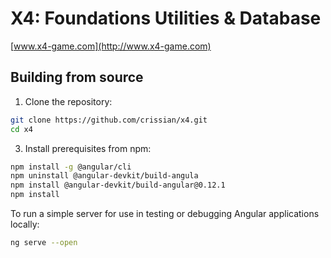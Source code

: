 # X4: Foundations Utilities & Database

[www.x4-game.com](http://www.x4-game.com)

## Building from source

1. Clone the repository:
```bash
git clone https://github.com/crissian/x4.git
cd x4
```
3. Install prerequisites from npm:
```bash
npm install -g @angular/cli
npm uninstall @angular-devkit/build-angula
npm install @angular-devkit/build-angular@0.12.1
npm install
```
To run a simple server for use in testing or debugging Angular applications locally:
```bash
ng serve --open
```
